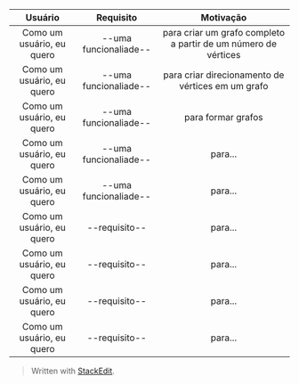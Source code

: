 | Usuário      | Requisito | Motivação     |
| :----:        |    :----:   |          :----: |
| Como um usuário, eu quero   | --uma funcionaliade--         | para criar um grafo completo a partir de um número de vértices    |
| Como um usuário, eu quero   | --uma funcionaliade--         | para criar direcionamento de vértices em um grafo     |
| Como um usuário, eu quero   | --uma funcionaliade--         | para formar grafos       |
| Como um usuário, eu quero   | --uma funcionaliade--         | para...      |
| Como um usuário, eu quero   | --uma funcionaliade--         | para...      |
| Como um usuário, eu quero   | --requisito--         | para...      |
| Como um usuário, eu quero   | --requisito--         | para...      |
| Como um usuário, eu quero   | --requisito--         | para...      |
| Como um usuário, eu quero   | --requisito--         | para...      |


> Written with [StackEdit](https://stackedit.io/).
